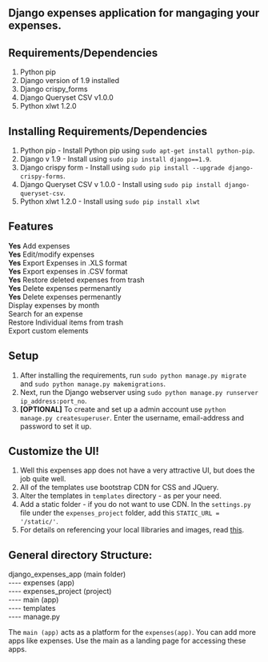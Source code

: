 ## Django expenses application for mangaging your expenses.

## Requirements/Dependencies

1. Python pip
2. Django version of 1.9 installed
3. Django crispy_forms
4. Django Queryset CSV v1.0.0 
5. Python xlwt 1.2.0

## Installing Requirements/Dependencies
1. Python pip - Install Python pip using `sudo apt-get install python-pip`.
2. Django v 1.9 - Install using `sudo pip install django==1.9`.
3. Django crispy form - Install using `sudo pip install --upgrade django-crispy-forms`.
4. Django Queryset CSV v 1.0.0 - Install using `sudo pip install django-queryset-csv`.
5. Python xlwt 1.2.0 - Install using `sudo pip install xlwt`

## Features
**Yes** Add expenses <br>
**Yes** Edit/modify expenses <br>
**Yes** Export Expenses in .XLS format <br>
**Yes** Export expenses in .CSV format <br>
**Yes** Restore deleted expenses from trash <br>
**Yes** Delete expenses permenantly <br>
**Yes** Delete expenses permenantly <br>
Display expenses by month <br>
Search for an expense<br>
Restore Individual items from trash <br>
Export custom elements <br>


## Setup
1. After installing the requirements, run `sudo python manage.py migrate` and `sudo python manage.py makemigrations`.
2. Next, run the Django webserver using `sudo python manage.py runserver ip_address:port_no`.
3. **[OPTIONAL]** To create and set up a admin account use `python manage.py createsuperuser`. Enter the username, email-address and password to set it up.


## Customize the UI!

1. Well this expenses app does not have a very attractive UI, but does the job quite well.
2. All of the templates use bootstrap CDN for CSS and JQuery.
3. Alter the templates in `templates` directory - as per your need.
4. Add a static folder - if you do not want to use CDN. In the `settings.py` file under the `expenses_project` folder, add this `STATIC_URL = '/static/'`.
5. For details on referencing your local llibraries and images, read [this](https://docs.djangoproject.com/en/1.10/intro/tutorial06).

## General directory Structure:


django_expenses_app (main folder)<br>
	---- expenses (app) <br>
	---- expenses_project (project) <br>
	---- main (app) <br>
	---- templates <br>
	---- manage.py <br>

The `main (app)` acts as a platform for the `expenses(app)`. You can add more apps like expenses. Use the main as a landing page for accessing these apps.

